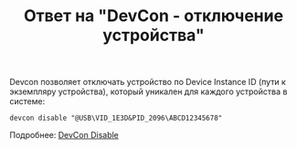 ﻿---
title: "Ответ на \"DevCon - отключение устройства\""
se.owner.user_id: 240512
se.owner.display_name: "MSDN.WhiteKnight"
se.owner.link: "https://ru.stackoverflow.com/users/240512/msdn-whiteknight"
se.answer_id: 902768
se.question_id: 891462
se.post_type: answer
se.score: 1
se.is_accepted: False
---
<p>Devcon позволяет отключать устройство по Device Instance ID (пути к экземпляру устройства), который уникален для каждого устройства в системе:</p>

<pre><code>devcon disable "@USB\VID_1E3D&amp;PID_2096\ABCD12345678"
</code></pre>

<p>Подробнее: <a href="https://docs.microsoft.com/en-us/windows-hardware/drivers/devtest/devcon-disable" rel="nofollow noreferrer">DevCon Disable</a></p>
